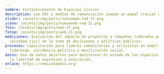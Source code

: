 ```yaml
---
nombre: Fortalecimiento de Espacios Cívicos
description: Las OSC y medios de comunicación juegan un papel crucial en la democracia, defensa de los derechos de los ciudadanos, la promoción de la rendición de cuentas y la mejora de la gobernanza.
slider: /assets/img/posts/nuevoweb-red-37.png
icono: /assets/img/posts/nuevoweb-red-31.png
foto: /assets/img/posts/web-17.png
fotop: /assets/img/posts/web-21.png
mediciones: Evaluación del impacto de proyectos y campañas lideradas por la
  sociedad civil en la toma de decisiones y políticas públicas.
procesos: Capacitación para líderes comunitarios y activistas en habilidades de
  liderazgo, incidencia política y movilización social.
datos: Uso de datos abiertos para monitorear el estado de los espacios cívicos y
  la libertad de expresión y asociación.
enlace: https://redciudadana.org/
---
```

